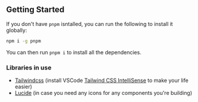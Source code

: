 ## Getting Started

If you don't have `pnpm` isntalled, you can run the following to install it globally:

```sh
npm i -g pnpm
```

You can then run `pnpm i` to install all the dependencies.

### Libraries in use

- [Tailwindcss](https://tailwindcss.com/) (install VSCode [Tailwind CSS IntelliSense](https://marketplace.visualstudio.com/items?itemName=bradlc.vscode-tailwindcss) to make your life easier)
- [Lucide](https://lucide.dev/icons/) (in case you need any icons for any components you're building)
